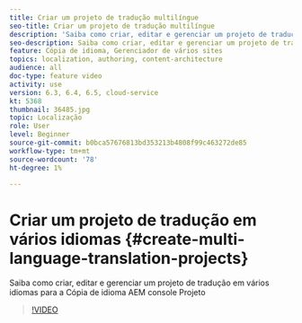 ```yaml
---
title: Criar um projeto de tradução multilíngue
seo-title: Criar um projeto de tradução multilíngue
description: 'Saiba como criar, editar e gerenciar um projeto de tradução em vários idiomas para a Cópia de idioma AEM console Projeto '
seo-description: Saiba como criar, editar e gerenciar um projeto de tradução em vários idiomas para a Cópia de idioma AEM console Projeto
feature: Cópia de idioma, Gerenciador de vários sites
topics: localization, authoring, content-architecture
audience: all
doc-type: feature video
activity: use
version: 6.3, 6.4, 6.5, cloud-service
kt: 5368
thumbnail: 36485.jpg
topic: Localização
role: User
level: Beginner
source-git-commit: b0bca57676813bd353213b4808f99c463272de85
workflow-type: tm+mt
source-wordcount: '78'
ht-degree: 1%

---
```



# Criar um projeto de tradução em vários idiomas {#create-multi-language-translation-projects}

Saiba como criar, editar e gerenciar um projeto de tradução em vários idiomas para a Cópia de idioma AEM console Projeto

>[!VIDEO](https://video.tv.adobe.com/v/36485?quality=12&learn=on)
